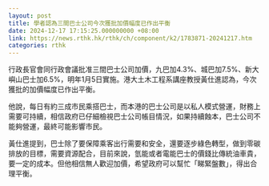 ```yaml
---
layout: post
title: 學者認為三間巴士公司今次獲批加價幅度已作出平衡
date: 2024-12-17 17:15:25.000000000 +08:00
link: https://news.rthk.hk/rthk/ch/component/k2/1783871-20241217.htm
categories: rthk
---
```


行政長官會同行政會議批准三間巴士公司加價，九巴加4.3%、城巴加7.5%、新大嶼山巴士加6.5%，明年1月5日實施。港大土木工程系講座教授黃仕進認為，今次獲批的加價幅度已作出平衡。

他說，每日有約三成市民乘搭巴士，而本港的巴士公司是以私人模式營運，財務上需要可持續，相信政府已仔細檢視巴士公司帳目情況，如果持續蝕本，巴士公司不能夠營運，最終可能影響市民。

黃仕進提到，巴士除了要保障乘客出行需要和安全，還要逐步綠色轉型，做到零碳排放的目標，需要資源配合，目前來說，氫能或者電能巴士的價錢比傳統油車貴，要一定的成本。但他相信無人歡迎加價，希望政府可以幫忙「睇緊盤數」，得出合理平衡。
